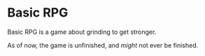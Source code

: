 # Basic RPG

Basic RPG is a game about grinding to get stronger.

As of now, the game is unfinished, and *might* not ever be finished.
